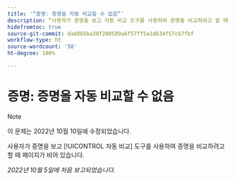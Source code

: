 ```yaml
---
title: '“증명: 증명을 자동 비교할 수 없음”'
description: “사용자가 증명을 보고 자동 비교 도구를 사용하여 증명을 비교하려고 할 때 페이지가 비어 있습니다.”
hidefromtoc: true
source-git-commit: dad865ba30f208589a6f57ff5a1d634f57cb7fbf
workflow-type: ht
source-wordcount: '58'
ht-degree: 100%

---
```



# 증명: 증명을 자동 비교할 수 없음

<!--This issue is on both the WF and WFP TOCs-->

>[!NOTE]
>
>이 문제는 2022년 10월 10일에 수정되었습니다.

사용자가 증명을 보고 [!UICONTROL 자동 비교] 도구를 사용하여 증명을 비교하려고 할 때 페이지가 비어 있습니다.

_2022년 10월 5일에 처음 보고되었습니다._

